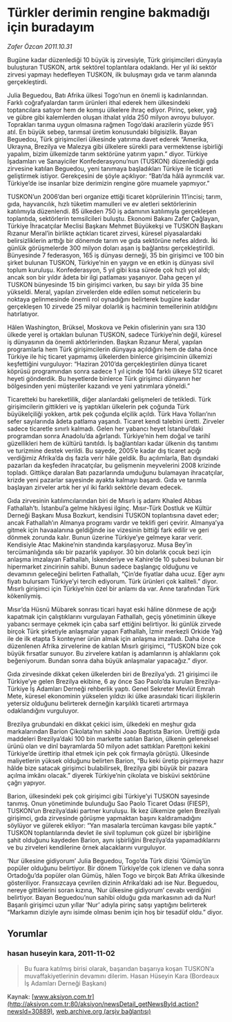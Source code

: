 # Türkler derimin rengine bakmadığı için buradayım

*Zafer Özcan 2011.10.31*

<font class="agenda2NewsSpot">
 Bugüne kadar düzenlediği 10 büyük iş zirvesiyle, Türk girişimcileri dünyayla buluşturan TUSKON, artık sektörel toplantılara odaklandı. Her yıl iki sektör zirvesi yapmayı hedefleyen TUSKON, ilk buluşmayı gıda ve tarım alanında gerçekleştirdi.
</font>
<font class="newsDetail">
 <p class="MsoNormal">
  Julia Beguedou, Batı Afrika ülkesi Togo’nun en önemli iş kadınlarından. Farklı coğrafyalardan tarım ürünleri ithal ederek hem ülkesindeki toptancılara satıyor hem de komşu ülkelere ihraç ediyor. Pirinç, şeker, yağ ve gübre gibi kalemlerden oluşan ithalat yılda 250 milyon avroyu buluyor. Toprakları tarıma uygun olmasına rağmen Togo’daki arazilerin yüzde 95’i atıl. En büyük sebep, tarımsal üretim konusundaki bilgisizlik. Bayan Beguedou, Türk girişimcileri ülkesinde yatırıma davet ederek “Amerika, Ukrayna, Brezilya ve Malezya gibi ülkelere sürekli para vermektense işbirliği yapalım, bizim ülkemizde tarım sektörüne yatırım yapın.” diyor. Türkiye İşadamları ve Sanayiciler Konfederasyonu’nun (TUSKON) düzenlediği gıda zirvesine katılan Beguedou, yeni tanımaya başladıkları Türkiye ile ticareti geliştirmek istiyor. Gerekçesini de şöyle açıklıyor: “Batı’da hâlâ ayrımcılık var. Türkiye’de ise insanlar bize derimizin rengine göre muamele yapmıyor.”
 </p>
 <p class="MsoNormal">
  TUSKON’un 2006’dan beri organize ettiği ticaret köprülerinin 11’incisi; tarım, gıda, hayvancılık, hızlı tüketim mamulleri ve ev aletleri sektörlerinin katılımıyla düzenlendi. 85 ülkeden 750 iş adamının katılımıyla gerçekleşen toplantıda, sektörlerin temsilcileri buluştu. Ekonomi Bakanı Zafer Çağlayan, Türkiye İhracatçılar Meclisi Başkanı Mehmet Büyükekşi ve TUSKON Başkanı Rızanur Meral’in birlikte açtıkları ticaret zirvesi, küresel piyasalardaki belirsizliklerin arttığı bir dönemde tarım ve gıda sektörüne nefes aldırdı. İki günlük görüşmelerde 300 milyon doları aşan iş bağlantısı gerçekleştirildi. Bünyesinde 7 federasyon, 165 iş dünyası derneği, 35 bin girişimci ve 100 bin şirket bulunan TUSKON, Türkiye’nin en yaygın ve en etkin iş dünyası sivil toplum kuruluşu. Konfederasyon, 5 yıl gibi kısa sürede çok hızlı yol aldı; ancak son bir yıldır âdeta bir ilgi patlaması yaşanıyor. Daha geçen yıl TUSKON bünyesinde 15 bin girişimci varken, bu sayı bir yılda 35 bine yükseldi. Meral, yapılan zirvelerden elde edilen somut neticelerin bu noktaya gelinmesinde önemli rol oynadığını belirterek bugüne kadar gerçekleşen 10 zirvede 25 milyar dolarlık iş hacminin temellerinin atıldığını hatırlatıyor.
 </p>
 <p class="MsoNormal">
  Hâlen Washington, Brüksel, Moskova ve Pekin ofislerinin yanı sıra 130 ülkede yerel iş ortakları bulunan TUSKON, sadece Türkiye’nin değil, küresel iş dünyasının da önemli aktörlerinden. Başkan Rızanur Meral, yapılan programlarla hem Türk girişimcilerin dünyaya açıldığını hem de daha önce Türkiye ile hiç ticaret yapmamış ülkelerden binlerce girişimcinin ülkemizi keşfettiğini vurguluyor: “Haziran 2010’da gerçekleştirilen dünya ticaret köprüsü programından sonra sadece 1 yıl içinde 104 farklı ülkeye 512 ticaret heyeti gönderdik. Bu heyetlerde binlerce Türk girişimci dünyanın her bölgesinden yeni müşteriler kazandı ve yeni yatırımlara yöneldi.”
 </p>
 <p class="MsoNormal">
  Ticaretteki bu hareketlilik, diğer alanlardaki gelişmeleri de tetikledi. Türk girişimcilerin gittikleri ve iş yaptıkları ülkelerin pek çoğunda Türk büyükelçiliği yokken, artık pek çoğunda elçilik açıldı. Türk Hava Yolları’nın sefer sayılarında âdeta patlama yaşandı. Ticaret kendi talebini üretti. Zirveler sadece ticaretle sınırlı kalmadı. Gelen her yabancı heyet İstanbul’daki programdan sonra Anadolu’da ağırlandı. Türkiye’nin hem doğal ve tarihî güzellikleri hem de kültürü tanıtıldı. İş bağlantıları kadar ülkenin dış tanıtımı ve turizmine destek verildi. Bu sayede, 2005’e kadar dış ticaret açığı verdiğimiz Afrika’da dış fazla verir hâle geldik. Bu açılımlarla, Batı dışındaki pazarları da keşfeden ihracatçılar, bu gelişmenin meyvelerini 2008 krizinde topladı. Gittikçe daralan Batı pazarlarında umduğunu bulamayan ihracatçılar, krizde yeni pazarlar sayesinde ayakta kalmayı başardı. Gıda ve tarımla başlayan zirveler artık her yıl iki farklı sektörle devam edecek.
 </p>
 <p class="MsoNormal">
  Gıda zirvesinin katılımcılarından biri de Mısırlı iş adamı Khaled Abbas Fathallah’tı. İstanbul’a gelme hikâyesi ilginç. Mısır-Türk Dostluk ve Kültür Derneği Başkanı Musa Bozkurt, kendisini TUSKON toplantısına davet eder; ancak Fathallah’ın Almanya programı vardır ve teklifi geri çevirir. Almanya’ya gitmek için havaalanına geldiğinde ise vizesinin bittiği fark edilir ve geri dönmek zorunda kalır. Bunun üzerine Türkiye’ye gelmeye karar verir. Kendisiyle Atac Makine’nin standında karşılaşıyoruz. Musa Bey’in tercümanlığında sıkı bir pazarlık yapılıyor. 30 bin dolarlık çocuk bezi için anlaşma imzalayan Fathallah, İskenderiye ve Kahire’de 10 şubesi bulunan bir hipermarket zincirinin sahibi. Bunun sadece başlangıç olduğunu ve devamının geleceğini belirten Fathallah, “Çin’de fiyatlar daha ucuz. Eğer aynı fiyatı bulursam Türkiye’yi tercih ediyorum. Türk ürünleri çok kaliteli.” diyor. Mısırlı girişimci için Türkiye’nin özel bir anlamı da var. Anne tarafından Türk kökenliymiş.
 </p>
 <p class="MsoNormal">
  Mısır’da Hüsnü Mübarek sonrası ticari hayat eski hâline dönmese de açığı kapatmak için çalıştıklarını vurgulayan Fathallah, geçiş yönetiminin ülkeye yabancı sermaye çekmek için çaba sarf ettiğini belirtiyor. İki günlük zirvede birçok Türk şirketiyle anlaşmalar yapan Fathallah, İzmir merkezli Orkide Yağ ile de ilk etapta 5 konteyner ürün almak için anlaşma imzaladı. Daha önce düzenlenen Afrika zirvelerine de katılan Mısırlı girişimci, “TUSKON bize çok büyük fırsatlar sunuyor. Bu zirvelere katılan iş adamlarının iş ahlaklarını çok beğeniyorum. Bundan sonra daha büyük anlaşmalar yapacağız.” diyor.
 </p>
 <p class="MsoNormal">
  Gıda zirvesinde dikkat çeken ülkelerden biri de Brezilya’ydı. 21 girişimci ile Türkiye’ye gelen Brezilya ekibine, 6 ay önce Sao Paolo’da kurulan Brezilya-Türkiye İş Adamları Derneği rehberlik yaptı. Genel Sekreter Mevlüt Emrah Mete, küresel ekonominin yükselen yıldızı iki ülke arasındaki ticari ilişkilerin yetersiz olduğunu belirterek derneğin karşılıklı ticareti artırmaya odaklandığını vurguluyor.
 </p>
 <p class="MsoNormal">
  Brezilya grubundaki en dikkat çekici isim, ülkedeki en meşhur gıda markalarından Barion Çikolata’nın sahibi Joao Baptista Barion. Ürettiği gıda maddeleri Brezilya’daki 100 bin markette satılan Barion, ülkenin geleneksel ürünü olan ve dinî bayramlarda 50 milyon adet sattıkları Parettoni kekini Türkiye’de ürettirip ithal etmek için pek çok firmayla görüştü. Ülkesinde maliyetlerin yüksek olduğunu belirten Barion, “Bu keki üretip pişirmeye hazır hâlde bize satacak girişimci bulabilirsek, Brezilya gibi büyük bir pazara açılma imkânı olacak.” diyerek Türkiye’nin çikolata ve bisküvi sektörüne çağrı yapıyor.
 </p>
 <p class="MsoNormal">
  Barion, ülkesindeki pek çok girişimci gibi Türkiye’yi TUSKON sayesinde tanımış. Onun yönetiminde bulunduğu Sao Paolo Ticaret Odası (FIESP), TUSKON’un Brezilya’daki partner kuruluşu. İlk kez ülkemize gelen Brezilyalı girişimci, gıda zirvesinde görüşme yapmaktan başını kaldıramadığını söylüyor ve gülerek ekliyor: “Yan masalarla tercüman kavgası bile yaptık.” TUSKON toplantılarında devlet ile sivil toplumun çok güzel bir işbirliğine şahit olduğunu kaydeden Barion, aynı işbirliğini Brezilya’da yapamadıklarını ve bu zirveleri kendilerine örnek alacaklarını vurguluyor.
 </p>
 <p class="MsoNormal">
  ‘Nur ülkesine gidiyorum’ Julia Beguedou, Togo’da Türk dizisi ‘Gümüş’ün popüler olduğunu belirtiyor. Bir dönem Türkiye’de çok izlenen ve daha sonra Ortadoğu’da popüler olan Gümüş, hâlen Togo ve birçok Batı Afrika ülkesinde gösteriliyor. Fransızcaya çevrilen dizinin Afrika’daki adı ise Nur. Beguedou, nereye gittiklerini soran kızına, ‘Nur ülkesine gidiyorum’ cevabı verdiğini belirtiyor. Bayan Beguedou’nun sahibi olduğu gıda markasının adı da Nur! Başarılı girişimci uzun yıllar ‘Nur’ adıyla pirinç satışı yaptığını belirterek “Markamın diziyle aynı isimde olması benim için hoş bir tesadüf oldu.” diyor.
 </p>
</font>

## Yorumlar

### hasan huseyin kara, 2011-11-02
> Bu fuara katılmış birisi olarak, başarıdan başarıya koşan TUSKON’a muvaffakiyetlerinin devamını dilerim.  Hasan Hüseyin Kara (Bordeaux İş Adamları Derneği Başkanı) 

Kaynak: [www.aksiyon.com.tr](http://aksiyon.com.tr:80/aksiyon/newsDetail_getNewsById.action?newsId=30889), [web.archive.org (arşiv bağlantısı)](http://web.archive.org/web/20111104064928/http://aksiyon.com.tr:80/aksiyon/newsDetail_getNewsById.action?newsId=30889)
